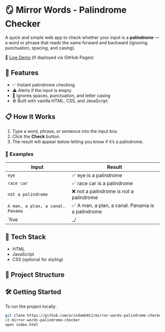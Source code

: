 # 🪞 Mirror Words - Palindrome Checker

A quick and simple web app to check whether your input is a **palindrome** — a word or phrase that reads the same forward and backward (ignoring punctuation, spacing, and casing).

🔗 [Live Demo](https://arindamb911.github.io/mirror-words-palindrome-checker/) (if deployed via GitHub Pages)

## 🚀 Features

- ✅ Instant palindrome checking
- ⚠️ Alerts if the input is empty
- 🔄 Ignores spaces, punctuation, and letter casing
- ⚙️ Built with vanilla HTML, CSS, and JavaScript

## 📋 How It Works

1. Type a word, phrase, or sentence into the input box.
2. Click the **Check** button.
3. The result will appear below letting you know if it’s a palindrome.

### 🧪 Examples

| Input                            | Result                            |
|----------------------------------|-----------------------------------|
| `eye`                            | ✅ eye is a palindrome             |
| `race car`                       | ✅ race car is a palindrome        |
| `not a palindrome`              | ❌ not a palindrome is not a palindrome |
| `A man, a plan, a canal. Panama` | ✅ A man, a plan, a canal. Panama is a palindrome |
| `five|\_/|four`                  | ❌ five|\_/|four is not a palindrome |

## 🧠 Tech Stack

- HTML
- JavaScript
- CSS (optional for styling)

## 📁 Project Structure

## 🛠️ Getting Started

To run the project locally:

```bash
git clone https://github.com/arindamb911/mirror-words-palindrome-checker.git
cd mirror-words-palindrome-checker
open index.html
